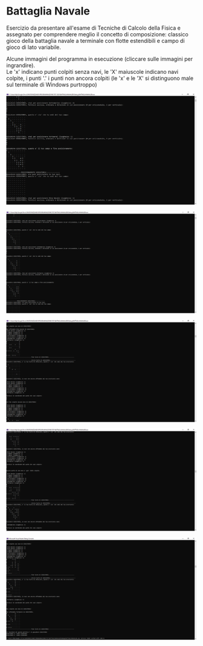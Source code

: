 # Battaglia Navale

Esercizio da presentare all'esame di Tecniche di Calcolo della Fisica e assegnato per comprendere meglio il concetto di composizione: classico gioco della battaglia navale a terminale con flotte estendibili e campo di gioco di lato variabile.  
  
Alcune immagini del programma in esecuzione (cliccare sulle immagini per ingrandire).  
Le 'x' indicano punti colpiti senza navi, le 'X' maiuscole indicano navi colpite, i punti '.' i punti non ancora colpiti (le 'x' e le 'X' si distinguono male sul terminale di Windows purtroppo)

![alt text](https://github.com/EugenioDiPaola/Battaglia-Navale/blob/master/Screenshots%20terminale/screenshot%20terminale%201.PNG)

![alt text](https://github.com/EugenioDiPaola/Battaglia-Navale/blob/master/Screenshots%20terminale/screenshot%20terminale%202.PNG)

![alt text](https://github.com/EugenioDiPaola/Battaglia-Navale/blob/master/Screenshots%20terminale/screenshot%20terminale%203.PNG)

![alt text](https://github.com/EugenioDiPaola/Battaglia-Navale/blob/master/Screenshots%20terminale/screenshot%20terminale%204.PNG)

![alt text](https://github.com/EugenioDiPaola/Battaglia-Navale/blob/master/Screenshots%20terminale/screenshot%20terminale%205.PNG)

